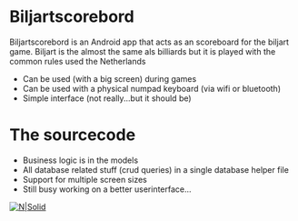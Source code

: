 # Biljartscorebord



Biljartscorebord is an Android app that acts as an scoreboard for the biljart game.
Biljart is the almost the same als billiards but it is played with the common rules used the Netherlands

  - Can be used (with a big screen) during games
  - Can be used with a physical numpad keyboard (via wifi or bluetooth)
  - Simple interface (not really...but it should be)

# The sourcecode

  - Business logic is in the models
  - All database related stuff (crud queries) in a single database helper file
  - Support for multiple screen sizes
  - Still busy working on a better userinterface... 


[![N|Solid](http://allvectorlogo.com/img/2016/03/get-it-on-google-play-icon-logo.png)](https://play.google.com/store/apps/details?id=com.mechanicape.biljardscore)
